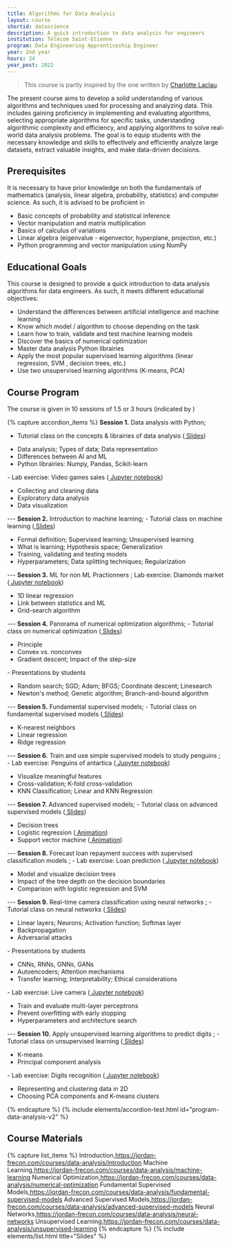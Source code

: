 ```yaml
---
title: Algorithms for Data Analysis
layout: course
shortid: datascience
description: A quick introduction to data analysis for engineers
institution: Télécom Saint-Etienne
program: Data Engineering Apprenticeship Engineer
year: 2nd year
hours: 24
year_post: 2022
---
```



> This course is partly inspired by the one written by [Charlotte Laclau](https://laclauc.github.io/index.html).

The present course aims to develop a solid understanding of various algorithms and techniques used for processing and analyzing data. This includes gaining proficiency in implementing and evaluating algorithms, selecting appropriate algorithms for specific tasks, understanding algorithmic complexity and efficiency, and applying algorithms to solve real-world data analysis problems. The goal is to equip students with the necessary knowledge and skills to effectively and efficiently analyze large datasets, extract valuable insights, and make data-driven decisions.


## <i class="fas fa-exclamation-triangle"></i> Prerequisites

It is necessary to have prior knowledge on both the fundamentals of mathematics (analysis, linear algebra, probability, statistics) and computer science. As such, it is advised to be proficient in
- Basic concepts of probability and statistical inference
- Vector manipulation and matrix multiplication
- Basics of calculus of variations
- Linear algebra (eigenvalue - eigenvector, hyperplane, projection, etc.)
- Python programming and vector manipulation using NumPy


## <i class="fas fa-bookmark"></i> Educational Goals

This course is designed to provide a quick introduction to data analysis algorithms for data engineers. As such, it meets different educational objectives:
- Understand the differences between artificial intelligence and machine learning
- Know which model / algorithm to choose depending on the task
- Learn how to train, validate and test machine learning models
- Discover the basics of numerical optimization
- Master data analysis Python librairies
- Apply the most popular supervised learning algorithms (linear regression, SVM , decision trees, etc.)
- Use two unsupervised learning algorithms (K-means, PCA)

## <i class="fas fa-book"></i> Course Program

The course is given in 10 sessions of 1.5 or 3 hours (indicated by <i class="fas fa-clock"></i>)

{% capture accordion_items %}
<b>Session 1.</b> Data analysis with Python;
- Tutorial class on the concepts & librairies of data analysis (<a href="https://jordan-frecon.com/courses/data-analysis/introduction"><i class="fas fa-chalkboard"></i> Slides</a>)
<ul><li>Data analysis; Types of data; Data representation</li><li>Differences between AI and ML</li><li>Python librairies: Numpy, Pandas, Scikit-learn</li></ul>
- Lab exercise: Video games sales (<a href="https://jordan-frecon.com/jupyterlite/retro/notebooks/?path=data-analysis/lab1-video-games-sales/lab1-video-games-sales.ipynb"><i class="fab fa-python"></i> Jupyter notebook</a>)
<ul><li>Collecting and cleaning data</li><li>Exploratory data analysis</li><li>Data visualization</li></ul>
---
<b>Session 2.</b> Introduction to machine learning;
- Tutorial class on machine learning (<a href="https://jordan-frecon.com/courses/data-analysis/machine-learning"><i class="fas fa-chalkboard"></i> Slides</a>)
<ul><li>Formal definition; Supervised learning; Unsupervised learning</li><li>What is learning; Hypothesis space; Generalization</li><li>Training, validating and testing models</li><li>Hyperparameters; Data splitting techniques; Regularization</li></ul>
---
<b>Session 3.</b> ML for non ML Practionners <i class="fas fa-clock"></i>;
Lab exercise: Diamonds market (<a href="https://jordan-frecon.com/jupyterlite/retro/notebooks/?path=data-analysis/lab2-diamonds-market/lab2-diamonds-market.ipynb"><i class="fab fa-python"></i> Jupyter notebook</a>)
<ul><li>1D linear regression</li><li>Link between statistics and ML</li><li>Grid-search algorithm</li></ul>
---
<b>Session 4.</b> Panorama of numerical optimization algorithms;
- Tutorial class on numerical optimization (<a href="https://jordan-frecon.com/courses/data-analysis/numerical-optimization"><i class="fas fa-chalkboard"></i> Slides</a>)
<ul><li>Principle</li><li>Convex vs. nonconvex</li><li>Gradient descent; Impact of the step-size</li></ul>
- Presentations by students
<ul><li>Random search; SGD; Adam; BFGS; Coordinate descent; Linesearch</li><li>Newton's method; Genetic algorithm; Branch-and-bound algorithm</li></ul>
---
<b>Session 5.</b> Fundamental supervised models;
- Tutorial class on fundamental supervised models (<a href="https://jordan-frecon.com/courses/data-analysis/fundamental-supervised-models"><i class="fas fa-chalkboard"></i> Slides</a>)
<ul><li>K-nearest neighbors</li><li>Linear regression</li><li>Ridge regression</li></ul>
---
<b>Session 6.</b> Train and use simple supervised models to study penguins <i class="fas fa-clock"></i>;
- Lab exercise: Penguins of antartica (<a href="https://jordan-frecon.com/jupyterlite/retro/notebooks/?path=data-analysis/lab3-penguins-of-antarctica/lab3-penguins-of-antarctica.ipynb"><i class="fab fa-python"></i> Jupyter notebook</a>)
<ul><li>Visualize meaningful features</li><li>Cross-validation; K-fold cross-validation</li><li>KNN Classification; Linear and KNN Regression</li></ul>
---
<b>Session 7.</b> Advanced supervised models;
- Tutorial class on advanced supervised models (<a href="https://jordan-frecon.com/courses/data-analysis/advanced-supervised-models"><i class="fas fa-chalkboard"></i> Slides</a>)
<ul><li>Decision trees</li><li>Logistic regression (<a href="https://marimo.app/?mode=read&include-code=false&show-code=false&slug=vwwxcw"><i class="fas fa-play"></i> Animation</a>)</li><li>Support vector machine (<a href="https://marimo.app/?mode=read&include-code=false&show-code=false&slug=f8ggqe"><i class="fas fa-play"></i> Animation</a>)</li></ul>
---
<b>Session 8.</b> Forecast loan repayment success with supervised classification models <i class="fas fa-clock"></i>;
- Lab exercise: Loan prediction (<a href="https://jordan-frecon.com/jupyterlite/retro/notebooks/?path=data-analysis/lab4-loan-prediction/lab4-loan-prediction.ipynb"><i class="fab fa-python"></i> Jupyter notebook</a>)
<ul><li>Model and visualize decision trees</li><li>Impact of the tree depth on the decision boundaries</li><li>Comparison with logistic regression and SVM</li></ul>
---
<b>Session 9.</b> Real-time camera classification using neural networks <i class="fas fa-clock"></i>;
- Tutorial class on neural networks (<a href="https://jordan-frecon.com/courses/data-analysis/neural-networks"><i class="fas fa-chalkboard"></i> Slides</a>)
<ul><li>Linear layers; Neurons; Activation function; Softmax layer</li><li>Backpropagation</li><li>Adversarial attacks</li></ul>
- Presentations by students
<ul><li>CNNs, RNNs, GNNs, GANs</li><li>Autoencoders; Attention mechanisms</li><li>Transfer learning; Interpretability; Ethical considerations</li></ul>
- Lab exercise: Live camera (<a href="https://jordan-frecon.com/jupyterlite/retro/notebooks/?path=data-analysis/lab5-live-camera/lab5-live-camera.ipynb"><i class="fab fa-python"></i> Jupyter notebook</a>)
<ul><li>Train and evaluate multi-layer perceptrons</li><li>Prevent overfitting with early stopping</li><li>Hyperparameters and architecture search</li></ul>
---
<b>Session 10.</b> Apply unsupervised learning algorithms to predict digits <i class="fas fa-clock"></i>;
- Tutorial class on unsupervised learning (<a href="https://jordan-frecon.com/courses/data-analysis/unsupervised-learning"><i class="fas fa-chalkboard"></i> Slides</a>)
<ul><li>K-means</li><li>Principal component analysis</li></ul>
- Lab exercise: Digits recognition (<a href="https://jordan-frecon.com/jupyterlite/retro/notebooks/?path=data-analysis/lab6-digits-recognition/lab6-digits-recognition.ipynb"><i class="fab fa-python"></i> Jupyter notebook</a>)
<ul><li>Representing and clustering data in 2D</li><li>Choosing PCA components and K-means clusters</li></ul>
{% endcapture %}
{% include elements/accordion-test.html id="program-data-analysis-v2" %}

## <i class="fas fa-file-download"></i> Course Materials

{% capture list_items %}
Introduction,https://jordan-frecon.com/courses/data-analysis/introduction
Machine Learning,https://jordan-frecon.com/courses/data-analysis/machine-learning
Numerical Optimization,https://jordan-frecon.com/courses/data-analysis/numerical-optimization
Fundamental Supervised Models,https://jordan-frecon.com/courses/data-analysis/fundamental-supervised-models
Advanced Supervised Models,https://jordan-frecon.com/courses/data-analysis/advanced-supervised-models
Neural Networks,https://jordan-frecon.com/courses/data-analysis/neural-networks
Unsupervised Learning,https://jordan-frecon.com/courses/data-analysis/unsupervised-learning
{% endcapture %}
{% include elements/list.html title="Slides" %}




